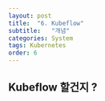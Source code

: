 ```yaml
---
layout: post
title:  "6. Kubeflow"
subtitle:   "개념"
categories: System
tags: Kubernetes
order: 6
---
```


## Kubeflow 할건지 ?